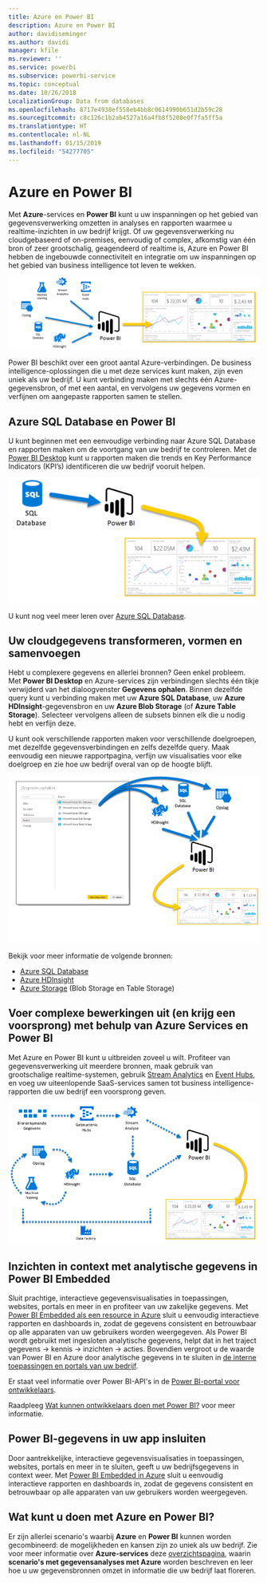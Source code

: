 ```yaml
---
title: Azure en Power BI
description: Azure en Power BI
author: davidiseminger
ms.author: davidi
manager: kfile
ms.reviewer: ''
ms.service: powerbi
ms.subservice: powerbi-service
ms.topic: conceptual
ms.date: 10/26/2018
LocalizationGroup: Data from databases
ms.openlocfilehash: 8717e4938ef558eb4bb8c0614990b651d2b59c28
ms.sourcegitcommit: c8c126c1b2ab4527a16a4fb8f5208e0f7fa5ff5a
ms.translationtype: HT
ms.contentlocale: nl-NL
ms.lasthandoff: 01/15/2019
ms.locfileid: "54277705"
---
```

# <a name="azure-and-power-bi"></a>Azure en Power BI

Met **Azure**-services en **Power BI** kunt u uw inspanningen op het gebied van gegevensverwerking omzetten in analyses en rapporten waarmee u realtime-inzichten in uw bedrijf krijgt. Of uw gegevensverwerking nu cloudgebaseerd of on-premises, eenvoudig of complex, afkomstig van één bron of zeer grootschalig, geagendeerd of realtime is, Azure en Power BI hebben de ingebouwde connectiviteit en integratie om uw inspanningen op het gebied van business intelligence tot leven te wekken.

![Azure](media/service-azure-and-power-bi/azure_1.png)

Power BI beschikt over een groot aantal Azure-verbindingen. De business intelligence-oplossingen die u met deze services kunt maken, zijn even uniek als uw bedrijf. U kunt verbinding maken met slechts één Azure-gegevensbron, of met een aantal, en vervolgens uw gegevens vormen en verfijnen om aangepaste rapporten samen te stellen.

## <a name="azure-sql-database-and-power-bi"></a>Azure SQL Database en Power BI

U kunt beginnen met een eenvoudige verbinding naar Azure SQL Database en rapporten maken om de voortgang van uw bedrijf te controleren. Met de [Power BI Desktop](desktop-getting-started.md) kunt u rapporten maken die trends en Key Performance Indicators (KPI’s) identificeren die uw bedrijf vooruit helpen.

![SQL naar PBI](media/service-azure-and-power-bi/azure_2_sqltopbi.png)

U kunt nog veel meer leren over [Azure SQL Database](http://azure.microsoft.com/services/sql-database/).

## <a name="transform-shape-and-merge-your-cloud-data"></a>Uw cloudgegevens transformeren, vormen en samenvoegen

Hebt u complexere gegevens en allerlei bronnen? Geen enkel probleem. Met **Power BI Desktop** en Azure-services zijn verbindingen slechts één tikje verwijderd van het dialoogvenster **Gegevens ophalen**. Binnen dezelfde query kunt u verbinding maken met uw **Azure SQL Database**, uw **Azure HDInsight**-gegevensbron en uw **Azure Blob Storage** (of **Azure Table Storage**). Selecteer vervolgens alleen de subsets binnen elk die u nodig hebt en verfijn deze.

U kunt ook verschillende rapporten maken voor verschillende doelgroepen, met dezelfde gegevensverbindingen en zelfs dezelfde query. Maak eenvoudig een nieuwe rapportpagina, verfijn uw visualisaties voor elke doelgroep en zie hoe uw bedrijf overal van op de hoogte blijft.

![Meerdere naar PBI](media/service-azure-and-power-bi/azure_3_multipletopbi.png)

Bekijk voor meer informatie de volgende bronnen:

* [Azure SQL Database](http://azure.microsoft.com/services/sql-database/)
* [Azure HDInsight](http://azure.microsoft.com/services/hdinsight/)
* [Azure Storage](http://azure.microsoft.com/services/storage/) (Blob Storage en Table Storage)

## <a name="get-complex-and-ahead-using-azure-services-and-power-bi"></a>Voer complexe bewerkingen uit (en krijg een voorsprong) met behulp van Azure Services en Power BI

Met Azure en Power BI kunt u uitbreiden zoveel u wilt. Profiteer van gegevensverwerking uit meerdere bronnen, maak gebruik van grootschalige realtime-systemen, gebruik [Stream Analytics](http://azure.microsoft.com/services/stream-analytics/) en [Event Hubs](http://azure.microsoft.com/services/event-hubs/), en voeg uw uiteenlopende SaaS-services samen tot business intelligence-rapporten die uw bedrijf een voorsprong geven.

![Azure Complex](media/service-azure-and-power-bi/azure_4_complex.png)

## <a name="context-insights-with-power-bi-embedded-analytics"></a>Inzichten in context met analytische gegevens in Power BI Embedded

Sluit prachtige, interactieve gegevensvisualisaties in toepassingen, websites, portals en meer in en profiteer van uw zakelijke gegevens. Met [Power BI Embedded als een resource in Azure](https://azure.microsoft.com/services/power-bi-embedded/) sluit u eenvoudig interactieve rapporten en dashboards in, zodat de gegevens consistent en betrouwbaar op alle apparaten van uw gebruikers worden weergegeven.  Als Power BI wordt gebruikt met ingesloten analytische gegevens, helpt dat in het traject gegevens -> kennis -> inzichten -> acties.  Bovendien vergroot u de waarde van Power BI en Azure door analytische gegevens in te sluiten in [de interne toepassingen en portals van uw bedrijf](https://powerbi.microsoft.com/en-us/developers/embedded-analytics/organization/).

Er staat veel informatie over Power BI-API's in de [Power BI-portal voor ontwikkelaars](http://dev.powerbi.com).

Raadpleeg [Wat kunnen ontwikkelaars doen met Power BI?](developer/what-can-you-do.md) voor meer informatie.

## <a name="embed-your-power-bi-data-within-your-app"></a>Power BI-gegevens in uw app insluiten

Door aantrekkelijke, interactieve gegevensvisualisaties in toepassingen, websites, portals en meer in te sluiten, geeft u uw bedrijfsgegevens in context weer. Met [Power BI Embedded in Azure](https://azure.microsoft.com/services/power-bi-embedded/) sluit u eenvoudig interactieve rapporten en dashboards in, zodat de gegevens consistent en betrouwbaar op alle apparaten van uw gebruikers worden weergegeven.

## <a name="what-could-you-do-with-azure-and-power-bi"></a>Wat kunt u doen met Azure en Power BI?

Er zijn allerlei scenario's waarbij **Azure** en **Power BI** kunnen worden gecombineerd: de mogelijkheden en kansen zijn zo uniek als uw bedrijf. Zie voor meer informatie over **Azure-services** deze [overzichtspagina](https://docs.microsoft.com/azure/machine-learning/team-data-science-process/plan-your-environment), waarin **scenario's met gegevensanalyses met Azure** worden beschreven en leer hoe u uw gegevensbronnen omzet in informatie die uw bedrijf laat floreren.